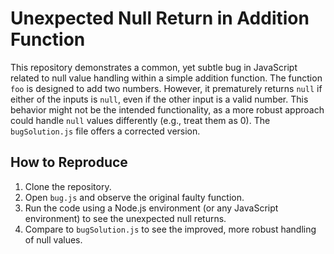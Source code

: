 # Unexpected Null Return in Addition Function

This repository demonstrates a common, yet subtle bug in JavaScript related to null value handling within a simple addition function.  The function `foo` is designed to add two numbers. However, it prematurely returns `null` if either of the inputs is `null`, even if the other input is a valid number. This behavior might not be the intended functionality, as a more robust approach could handle `null` values differently (e.g., treat them as 0).  The `bugSolution.js` file offers a corrected version.

## How to Reproduce

1. Clone the repository.
2. Open `bug.js` and observe the original faulty function.
3. Run the code using a Node.js environment (or any JavaScript environment) to see the unexpected null returns.
4. Compare to `bugSolution.js` to see the improved, more robust handling of null values.
